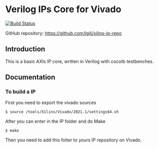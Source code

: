 # Verilog IPs Core for Vivado

[![Build Status](https://github.com/lgili/xilinx-ip-repo/workflows/ips%20Tests/badge.svg?branch=master)](https://github.com/lgili/xilinx-ip-repo/actions/)



GitHub repository: https://github.com/lgili/xilinx-ip-repo

## Introduction

This is a basic AXIs IP core, written in Verilog with cocotb
testbenches.

## Documentation

### To build a IP

 First you need to export the vivado sources
```console
$ source /tools/Xilinx/Vivado/2021.1/settings64.sh
```

After you can enter in the IP folder and do Make
```console
$ make
```
Then you need to add this folter to yours IP repository on Vivado.



<!---

### Source Files

    rtl/uart.v     : Wrapper for complete UART
    rtl/uart_rx.v  : UART receiver implementation
    rtl/uart_tx.v  : UART transmitter implementation

### AXI Stream Interface Example

two byte transfer with sink pause after each byte

              __    __    __    __    __    __    __    __    __
    clk    __/  \__/  \__/  \__/  \__/  \__/  \__/  \__/  \__/  \__
                    _____ _________________
    tdata  XXXXXXXXX_D0__X_D1______________XXXXXXXXXXXXXXXXXXXXXXXX
                    _______________________
    tvalid ________/                       \_______________________
           ______________             _____             ___________
    tready               \___________/     \___________/


## Testing

Running the included testbenches requires [cocotb](https://github.com/cocotb/cocotb), [cocotbext-axi](https://github.com/alexforencich/cocotbext-axi), and [Icarus Verilog](http://iverilog.icarus.com/).  The testbenches can be run with pytest directly (requires [cocotb-test](https://github.com/themperek/cocotb-test)), pytest via tox, or via cocotb makefiles.

-->
